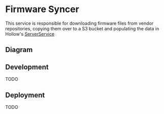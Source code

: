 # Firmware Syncer

This service is responsible for downloading firmware files from vendor repositories, copying them over to a S3 bucket and populating the data in Hollow's [ServerService](https://github.com/metal-toolbox/hollow-serverservice)

## Diagram


## Development

TODO

## Deployment

TODO
